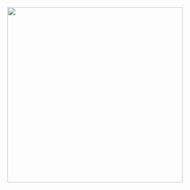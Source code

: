 <img src= "https://github.com/GuilhermeVRF/Collections/assets/98266333/701a773d-892d-44b2-8e1f-63211a0423af" widt="auto" height="400px" align="center">
